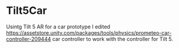 # Tilt5Car
 Usintg Tilt 5 AR for a car prototype
 I edited https://assetstore.unity.com/packages/tools/physics/prometeo-car-controller-209444 car controller to work with the controller for Tilt 5.
